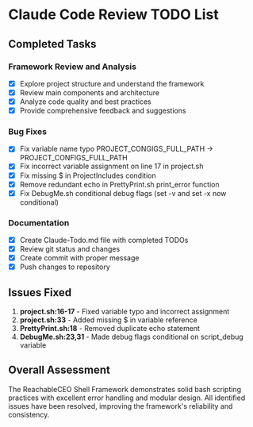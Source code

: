 # Claude Code Review TODO List

## Completed Tasks

### Framework Review and Analysis
- [x] Explore project structure and understand the framework
- [x] Review main components and architecture  
- [x] Analyze code quality and best practices
- [x] Provide comprehensive feedback and suggestions

### Bug Fixes
- [x] Fix variable name typo PROJECT_CONGIGS_FULL_PATH → PROJECT_CONFIGS_FULL_PATH
- [x] Fix incorrect variable assignment on line 17 in project.sh
- [x] Fix missing $ in ProjectIncludes condition
- [x] Remove redundant echo in PrettyPrint.sh print_error function
- [x] Fix DebugMe.sh conditional debug flags (set -v and set -x now conditional)

### Documentation
- [x] Create Claude-Todo.md file with completed TODOs
- [x] Review git status and changes
- [x] Create commit with proper message
- [x] Push changes to repository

## Issues Fixed

1. **project.sh:16-17** - Fixed variable typo and incorrect assignment
2. **project.sh:33** - Added missing $ in variable reference
3. **PrettyPrint.sh:18** - Removed duplicate echo statement
4. **DebugMe.sh:23,31** - Made debug flags conditional on script_debug variable

## Overall Assessment

The ReachableCEO Shell Framework demonstrates solid bash scripting practices with excellent error handling and modular design. All identified issues have been resolved, improving the framework's reliability and consistency.